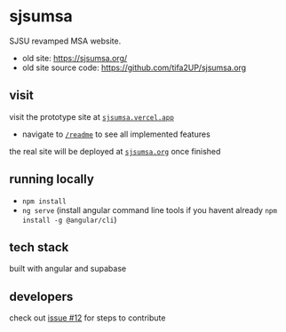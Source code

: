 # sjsumsa
SJSU revamped MSA website. 
- old site: https://sjsumsa.org/
- old site source code: https://github.com/tifa2UP/sjsumsa.org

## visit
visit the prototype site at [`sjsumsa.vercel.app`](https://sjsumsa.vercel.app/)
- navigate to [`/readme`](https://sjsumsa.vercel.app/readme) to see all implemented features 

the real site will be deployed at [`sjsumsa.org`](https://sjsumsa.org/) once finished

## running locally
- `npm install`
- `ng serve` (install angular command line tools if you havent already `npm install -g @angular/cli`)

## tech stack
built with angular and supabase

## developers
check out [issue #12](https://github.com/FardinHaque60/sjsumsa/issues/12) for steps to contribute
